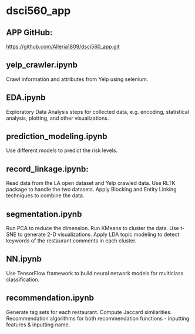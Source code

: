 # dsci560_app

## APP GitHub:
https://github.com/Alleria1809/dsci560_app.git



## yelp_crawler.ipynb
Crawl information and attributes from Yelp using selenium.

## EDA.ipynb
Exploratory Data Analysis steps for collected data, e.g. encoding, statistical analysis, plotting, and other visualizations.

## prediction_modeling.ipynb
Use different models to predict the risk levels.

## record_linkage.ipynb: 
Read data from the LA open dataset and Yelp crawled data. 
Use RLTK package to handle the two datasets.
Apply Blocking and Entity Linking techniques to combine the data.

## segmentation.ipynb
Run PCA to reduce the dimension.
Run KMeans to cluster the data.
Use t-SNE to generate 2-D visualizations.
Apply LDA topic modeling to detect keywords of the restaurant comments in each cluster.

## NN.ipynb
Use TensorFlow framework to build neural network models for multiclass classification.

## recommendation.ipynb
Generate tag sets for each restaurant.
Compute Jaccard similarities.
Recommendation algorithms for both recommendation functions - inputting features & inputting name.
